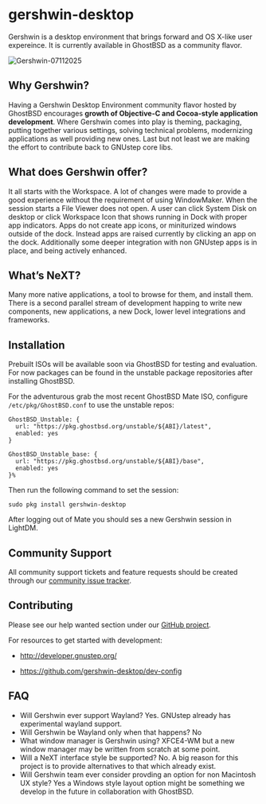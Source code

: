 # gershwin-desktop
Gershwin is a desktop environment that brings forward and OS X-like user expereince.  It is currently available in GhostBSD as a community flavor.

![Gershwin-07112025](https://github.com/user-attachments/assets/9d3638c5-5fb1-49d6-9d17-1ea73d809548)

## Why Gershwin?

Having a Gershwin Desktop Environment community flavor hosted by GhostBSD encourages **growth of Objective-C and Cocoa-style application development**.  Where Gershwin comes into play is theming, packaging, putting together various settings, solving technical problems, modernizing applications as well providing new ones.  Last but not least we are making the effort to contribute back to GNUstep core libs.

## What does Gershwin offer?

It all starts with the Workspace.  A lot of changes were made to provide a good experience without the requirement of using WindowMaker.  When the session starts a File Viewer does not open.  A user can click System Disk on desktop or click Workspace Icon that shows running in Dock with proper app indicators.  Apps do not create app icons, or miniturized windows outside of the dock.  Instead apps are raised currently by clicking an app on the dock.  Additionally some deeper integration with non GNUstep apps is in place, and being actively enhanced.

## What’s NeXT?

Many more native applications, a tool to browse for them, and install them.  There is a second parallel stream of development happing to write new components, new applications, a new Dock, lower level integrations and frameworks.

## Installation

Prebuilt ISOs will be available soon via GhostBSD for testing and evaluation.  For now packages can be found in the unstable package repositories after installing GhostBSD.

For the adventurous grab the most recent GhostBSD Mate ISO, configure `/etc/pkg/GhostBSD.conf` to use the unstable repos:

```
GhostBSD_Unstable: {
  url: "https://pkg.ghostbsd.org/unstable/${ABI}/latest",
  enabled: yes
}

GhostBSD_Unstable_base: {
  url: "https://pkg.ghostbsd.org/unstable/${ABI}/base",
  enabled: yes
}%
```

Then run the following command to set the session:

```
sudo pkg install gershwin-desktop
```

After logging out of Mate you should ses a new Gershwin session in LightDM.

## Community Support

All community support tickets and feature requests should be created through our [community issue tracker](https://github.com/gershwin-desktop/issues).

## Contributing

Please see our help wanted section under our [GitHub project](https://github.com/orgs/gershwin-desktop/projects/1).

For resources to get started with development:

* http://developer.gnustep.org/

* https://github.com/gershwin-desktop/dev-config

## FAQ

* Will Gershwin ever support Wayland?  Yes.  GNUstep already has experimental wayland support.  
* Will Gershwin be Wayland only when that happens?  No
* What window manager is Gershwin using?  XFCE4-WM but a new window manager may be written from scratch at some point.
* Will a NeXT interface style be supported?  No.  A big reason for this project is to provide alternatives to that which already exist.
* Will Gershwin team ever consider provding an option for non Macintosh UX style?  Yes a Windows style layout option might be something we develop in the future in collaboration with GhostBSD.
